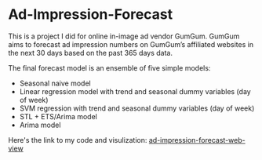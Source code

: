 # Ad-Impression-Forecast

This is a project I did for online in-image ad vendor GumGum. GumGum aims to forecast ad impression numbers on GumGum’s affiliated websites in the next 30 days based on the past 365 days data.

The final forecast model is an ensemble of five simple models:

- Seasonal naive model
- Linear regression model with trend and seasonal dummy variables (day of week)
- SVM regression with trend and seasonal dummy variables (day of week)
- STL + ETS/Arima model
- Arima model

Here's the link to my code and visulization:
[ad-impression-forecast-web-view](http://htmlpreview.github.io/?https://raw.githubusercontent.com/bozhang0504/Ad-Impression-Forecast/master/Ad_Impression_Forecast.html)

